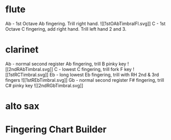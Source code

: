 # flute
Ab - 1st Octave Ab fingering. Trill right hand.
![[1stOAbTimbralFl.svg]]
C - 1st Octave C fingering, add right hand. Trill left hand 2 and 3.



# clarinet
Ab - normal second register Ab fingering, trill B pinky key
![[2ndRAbTimbral.svg]]
C - lowest C fingering, trill fork F key
![[1stRCTimbral.svg]]
Eb - long lowest Eb fingering, trill with RH 2nd & 3rd fingers
![[1stREbTimbral.svg]]
Gb - normal second register F# fingering, trill C# pinky key
![[2ndRGbTimbral.svg]]

# alto sax



# Fingering Chart Builder


